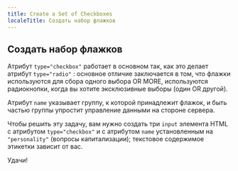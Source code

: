 ```yaml
---
title: Create a Set of Checkboxes
localeTitle: Создать набор флажков
---
```

## Создать набор флажков

Атрибут `type="checkbox"` работает в основном так, как это делает атрибут `type="radio"` : основное отличие заключается в том, что флажки используются для сбора одного выбора OR MORE, используются радиокнопки, когда вы хотите эксклюзивные выборы (один OR другой).

Атрибут `name` указывает группу, к которой принадлежит флажок, и быть частью группы упростит управление данными на стороне сервера.

Чтобы решить эту задачу, вам нужно создать три `input` элемента HTML с атрибутом `type="checkbox"` и с атрибутом `name` установленным на `"personality"` (вопросы капитализации); текстовое содержимое этикетки зависит от вас.

Удачи!